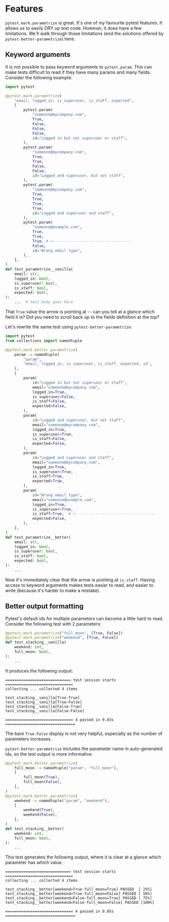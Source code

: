 # Features 
`pytest.mark.parametrize` is great. It's one of my favourite pytest features. It allows us to easily DRY up test code. However, it does have a few limitations. We'll walk through those limitations (and the solutions offered by `pytest-better-parametrize`) here.  

## Keyword arguments 

It is not possible to pass keyword arguments to `pytest.param`. This can make tests difficult to read if they have many params and many fields. Consider the following example: 

```python
import pytest 

@pytest.mark.parametrize(
    "email, logged_in, is_superuser, is_staff, expected",
    [
        pytest.param(
            "someone@mycompany.com",
            True,
            False,
            False,
            False,
            id="Logged in but not superuser or staff",
        ),
        pytest.param(
            "someone@mycompany.com",
            True,
            True,
            False,
            False,
            id="Logged and superuser, but not staff",
        ),
        pytest.param(
            "someone@mycompany.com",
            True,
            True,
            True,
            True,
            id="Logged and superuser and staff",
        ),
        pytest.param(
            "someone@example.com",
            True,
            True,
            True, # <-----------------------------------
            False,
            id="Wrong email type",
        ),
    ],
)
def test_parametrize__vanilla(
    email: str,
    logged_in: bool,
    is_superuser: bool,
    is_staff: bool,
    expected: bool,
):
    ...  # test body goes here

```

That `True` value the arrow is pointing at -- can you tell at a glance which field it is? Did you need to scroll back up to the fields definition at the top? 


Let's rewrite the same test using `pytest-better-parametrize`:

```python
import pytest 
from collections import namedtuple

@pytest.mark.better_parametrize(
    param := namedtuple(
        "param",
        "email, logged_in, is_superuser, is_staff, expected, id",
    ),
    [
        param(
            id="Logged in but not superuser or staff",
            email="someone@mycompany.com",
            logged_in=True,
            is_superuser=False,
            is_staff=False,
            expected=False,
        ),
        param(
            id="Logged and superuser, but not staff",
            email="someone@mycompany.com",
            logged_in=True,
            is_superuser=True,
            is_staff=False,
            expected=False,
        ),
        param(
            id="Logged and superuser and staff",
            email="someone@mycompany.com",
            logged_in=True,
            is_superuser=True,
            is_staff=True,
            expected=True,
        ),
        param(
            id="Wrong email type",
            email="someone@example.com",
            logged_in=True,
            is_superuser=True,
            is_staff=True,  # <-----------------------------------
            expected=False,
        ),
    ],
)
def test_parametrize__better(
    email: str,
    logged_in: bool,
    is_superuser: bool,
    is_staff: bool,
    expected: bool,
):
    ...  
```

Now it's immediately clear that the arrow is pointing at `is_staff`. Having access to keyword arguments makes tests easier to read, and easier to write (because it's harder to make a mistake). 

## Better output formatting

Pytest's default ids for multiple parameters can become a little hard to read. Consider the following test with 2 parameters: 

```python
@pytest.mark.parametrize("full_moon", [True, False])
@pytest.mark.parametrize("weekend", [True, False])
def test_stacking__vanilla(
    weekend: int,
    full_moon: bool,
):
    ...
```

It produces the following output: 

```
============================= test session starts ==============================
collecting ... collected 4 items

test_stacking__vanilla[True-True] 
test_stacking__vanilla[True-False] 
test_stacking__vanilla[False-True] 
test_stacking__vanilla[False-False] 

============================== 4 passed in 0.03s ===============================

```

The bare `True-False` display is not very helpful, especially as the number of parameters increases.  

`pytest-better-parametrize` includes the parameter name in auto-generated ids, so the test output is more informative. 

```python
@pytest.mark.better_parametrize(
    full_moon := namedtuple("param", "full_moon"),
    [
        full_moon(True),
        full_moon(False),
    ],
)
@pytest.mark.better_parametrize(
    weekend := namedtuple("param", "weekend"),
    [
        weekend(True),
        weekend(False),
    ],
)
def test_stacking__better(
    weekend: int,
    full_moon: bool,
):
    ...
```

This test generates the following output, where it is clear at a glance which parameter has which value.  

```
============================= test session starts ==============================
collecting ... collected 4 items

test_stacking__better[weekend=True-full_moon=True] PASSED  [ 25%]
test_stacking__better[weekend=True-full_moon=False] PASSED [ 50%]
test_stacking__better[weekend=False-full_moon=True] PASSED [ 75%]
test_stacking__better[weekend=False-full_moon=False] PASSED [100%]

============================== 4 passed in 0.05s ===============================

```